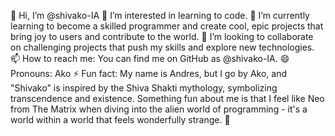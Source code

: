 👋 Hi, I’m @shivako-IA
👀 I’m interested in learning to code.
🌱 I’m currently learning to become a skilled programmer and create cool, epic projects that bring joy to users and contribute to the world.
💞️ I’m looking to collaborate on challenging projects that push my skills and explore new technologies.
📫 How to reach me: You can find me on GitHub as @shivako-IA.
😄 Pronouns: Ako
⚡ Fun fact: My name is Andres, but I go by Ako, and "Shivako" is inspired by the Shiva Shakti mythology, symbolizing transcendence and existence. Something fun about me is that I feel like Neo from The Matrix when diving into the alien world of programming - it's a world within a world that feels wonderfully strange. 🌟
